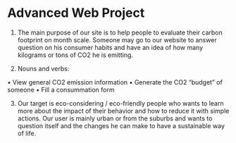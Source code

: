 # Advanced Web Project
1.	The main purpose of our site is to help people to evaluate their carbon footprint on month scale. Someone may go to our website to answer question on his consumer habits and have an idea of how many kilograms or tons of CO2 he is emitting.

2.	Nouns and verbs:

•	View general CO2 emission information
•	Generate the CO2 “budget” of someone
•	Fill a consummation form

3.	Our target is eco-considering / eco-friendly people who wants to learn more about the impact of their behavior and how to reduce it with simple actions. Our user is mainly urban or from the suburbs and wants to question itself and the changes he can make to have a sustainable way of life. 
